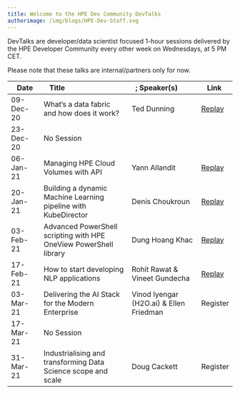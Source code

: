 ```yaml
---
title: Welcome to the HPE Dev Community DevTalks
authorimage: /img/blogs/HPE-Dev-Staff.svg
---
```

DevTalks are developer/data scientist focused 1-hour sessions delivered by the HPE Developer Community
 every other week on Wednesdays, at 5 PM CET. 

Please note that these talks are internal/partners only for now.

| &nbsp;&nbsp;&nbsp;Date      | &nbsp;&nbsp;&nbsp;Title                                                             |     &nbsp;&nbsp;;&nbsp;Speaker(s)                               | &nbsp;&nbsp;&nbsp;Link                                             |
| :--------- | :----------------------------------------------------------------- | :---------------------------------------- | :------------------------------------------------ |
| 09-Dec-20 | What’s a data fabric and how does it work?                        | Ted Dunning                              | [Replay](https://vimeo.com/489790992/47e806f228) |
| 23-Dec-20 | No Session                                                        |                                          |                                                  |
| 06-Jan-21 | Managing HPE Cloud Volumes with API                               | Yann Allandit                            | [Replay](https://vimeo.com/498286520/1a5f5f742a) |
| 20-Jan-21 | Building a dynamic Machine Learning pipeline with KubeDirector    | Denis Choukroun                          | [Replay](https://vimeo.com/503611948)            |
| 03-Feb-21 | Advanced PowerShell scripting with HPE OneView PowerShell library | Dung Hoang Khac                          | [Replay](https://vimeo.com/508802530)            |
| 17-Feb-21 | How to start developing NLP applications                          | Rohit Rawat & Vineet Gundecha            | [Replay](https://vimeo.com/514054456)                                           |
| 03-Mar-21 | Delivering the AI Stack for the Modern Enterprise                 | Vinod Iyengar (H2O.ai) &  Ellen Friedman | Register                                         |
| 17-Mar-21 | No Session                                                        |                                          |                                                  |
| 31-Mar-21 | Industrialising and transforming Data Science scope and scale     | Doug Cackett                             | Register                                         |